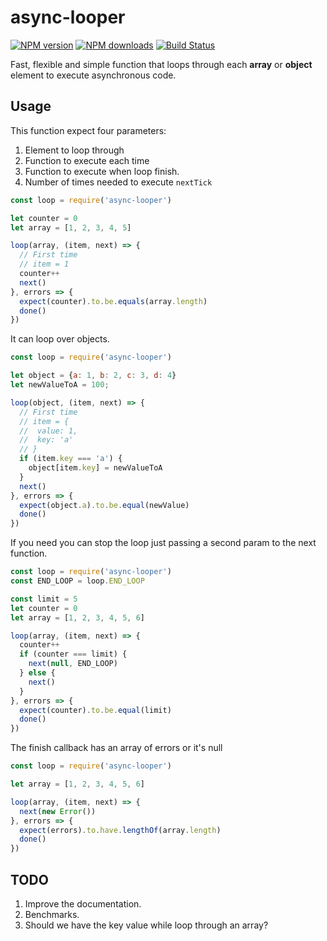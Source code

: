 async-looper
====================
[![NPM version][npm-badge]](https://www.npmjs.com/package/async-looper)
[![NPM downloads][npm-d-badge]](https://www.npmjs.com/package/async-looper)
[![Build Status][travis-badge]](https://travis-ci.org/Alejinho/async-looper)


Fast, flexible and simple function that loops through 
each **array** or **object** element to execute 
asynchronous code.

Usage
------------
This function expect four parameters:
1. Element to loop through
2. Function to execute each time
3. Function to execute when loop finish.
4. Number of times needed to execute `nextTick`  

```javascript 1.8
const loop = require('async-looper')

let counter = 0
let array = [1, 2, 3, 4, 5]

loop(array, (item, next) => {
  // First time
  // item = 1
  counter++
  next()
}, errors => {
  expect(counter).to.be.equals(array.length)
  done()
})
```

It can loop over objects.

```javascript 1.8
const loop = require('async-looper')

let object = {a: 1, b: 2, c: 3, d: 4}
let newValueToA = 100;

loop(object, (item, next) => {
  // First time
  // item = {
  //  value: 1,
  //  key: 'a'
  // }
  if (item.key === 'a') {
    object[item.key] = newValueToA
  }
  next()
}, errors => {
  expect(object.a).to.be.equal(newValue)
  done()
})
```

If you need you can stop the loop just passing
a second param to the next function.

```javascript 1.8
const loop = require('async-looper')
const END_LOOP = loop.END_LOOP

const limit = 5
let counter = 0
let array = [1, 2, 3, 4, 5, 6]

loop(array, (item, next) => {
  counter++
  if (counter === limit) {
    next(null, END_LOOP)
  } else {
    next()
  }
}, errors => {
  expect(counter).to.be.equal(limit)
  done()
})
```

The finish callback has an array of errors or 
it's null

```javascript 1.8
const loop = require('async-looper')

let array = [1, 2, 3, 4, 5, 6]

loop(array, (item, next) => {
  next(new Error())
}, errors => {
  expect(errors).to.have.lengthOf(array.length)
  done()
})
```

TODO
------------
1. Improve the documentation.
2. Benchmarks.
3. Should we have the key value while loop through 
an array?

[npm-badge]: https://img.shields.io/npm/v/async-looper.svg
[npm-d-badge]: https://img.shields.io/npm/dt/async-looper.svg
[travis-badge]: https://img.shields.io/travis/Alejinho/async-looper.svg